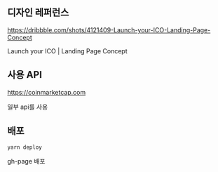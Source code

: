 ## 디자인 레퍼런스

https://dribbble.com/shots/4121409-Launch-your-ICO-Landing-Page-Concept

Launch your ICO | Landing Page Concept

## 사용 API

https://coinmarketcap.com

일부 api를 사용

## 배포

`yarn deploy`

gh-page 배포
